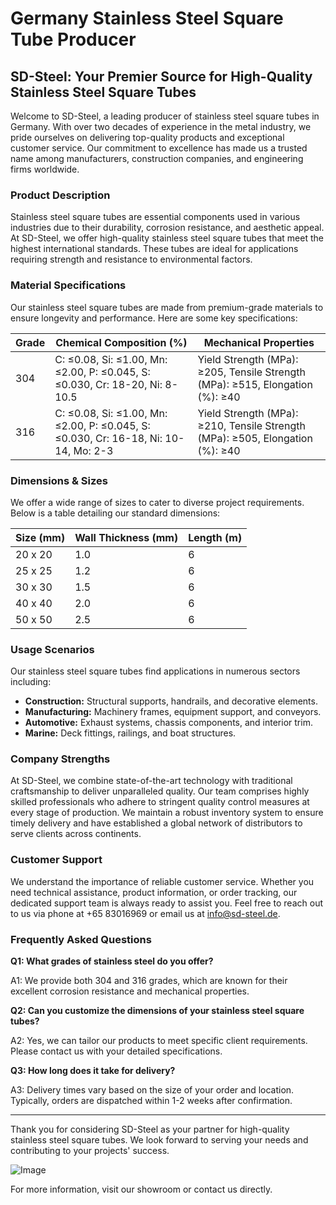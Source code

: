 # Germany Stainless Steel Square Tube Producer

## SD-Steel: Your Premier Source for High-Quality Stainless Steel Square Tubes

Welcome to SD-Steel, a leading producer of stainless steel square tubes in Germany. With over two decades of experience in the metal industry, we pride ourselves on delivering top-quality products and exceptional customer service. Our commitment to excellence has made us a trusted name among manufacturers, construction companies, and engineering firms worldwide.

### Product Description

Stainless steel square tubes are essential components used in various industries due to their durability, corrosion resistance, and aesthetic appeal. At SD-Steel, we offer high-quality stainless steel square tubes that meet the highest international standards. These tubes are ideal for applications requiring strength and resistance to environmental factors.

### Material Specifications

Our stainless steel square tubes are made from premium-grade materials to ensure longevity and performance. Here are some key specifications:

| Grade | Chemical Composition (%) | Mechanical Properties |
|-------|--------------------------|------------------------|
| 304    | C: ≤0.08, Si: ≤1.00, Mn: ≤2.00, P: ≤0.045, S: ≤0.030, Cr: 18-20, Ni: 8-10.5 | Yield Strength (MPa): ≥205, Tensile Strength (MPa): ≥515, Elongation (%): ≥40 |
| 316    | C: ≤0.08, Si: ≤1.00, Mn: ≤2.00, P: ≤0.045, S: ≤0.030, Cr: 16-18, Ni: 10-14, Mo: 2-3 | Yield Strength (MPa): ≥210, Tensile Strength (MPa): ≥505, Elongation (%): ≥40 |

### Dimensions & Sizes

We offer a wide range of sizes to cater to diverse project requirements. Below is a table detailing our standard dimensions:

| Size (mm) | Wall Thickness (mm) | Length (m) |
|-----------|---------------------|------------|
| 20 x 20   | 1.0                 | 6          |
| 25 x 25   | 1.2                 | 6          |
| 30 x 30   | 1.5                 | 6          |
| 40 x 40   | 2.0                 | 6          |
| 50 x 50   | 2.5                 | 6          |

### Usage Scenarios

Our stainless steel square tubes find applications in numerous sectors including:

- **Construction:** Structural supports, handrails, and decorative elements.
- **Manufacturing:** Machinery frames, equipment support, and conveyors.
- **Automotive:** Exhaust systems, chassis components, and interior trim.
- **Marine:** Deck fittings, railings, and boat structures.

### Company Strengths

At SD-Steel, we combine state-of-the-art technology with traditional craftsmanship to deliver unparalleled quality. Our team comprises highly skilled professionals who adhere to stringent quality control measures at every stage of production. We maintain a robust inventory system to ensure timely delivery and have established a global network of distributors to serve clients across continents.

### Customer Support

We understand the importance of reliable customer service. Whether you need technical assistance, product information, or order tracking, our dedicated support team is always ready to assist you. Feel free to reach out to us via phone at +65 83016969 or email us at info@sd-steel.de.

### Frequently Asked Questions

**Q1: What grades of stainless steel do you offer?**

A1: We provide both 304 and 316 grades, which are known for their excellent corrosion resistance and mechanical properties.

**Q2: Can you customize the dimensions of your stainless steel square tubes?**

A2: Yes, we can tailor our products to meet specific client requirements. Please contact us with your detailed specifications.

**Q3: How long does it take for delivery?**

A3: Delivery times vary based on the size of your order and location. Typically, orders are dispatched within 1-2 weeks after confirmation.

---

Thank you for considering SD-Steel as your partner for high-quality stainless steel square tubes. We look forward to serving your needs and contributing to your projects' success.

![Image](https://github.com/user-attachments/assets/2567258e-e124-4816-932d-1809bd27ef0b)

For more information, visit our showroom or contact us directly.